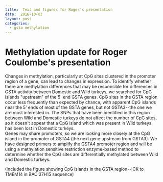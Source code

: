 ```yaml
---
title:  Text and figures for Roger's presentation
date:  2016-10-03
layout: post
categories:
  - gsta methylation
---
```


# Methylation update for Roger Coulombe's presentation

Changes in methylation, particularly at CpG sites clustered in the promoter region of a gene, can lead to changes in expression. To identify whether there are methylation differences that may be responsible for differences in GSTA activity between Domestic and Wild turkeys, we searched for CpG islands "upstream" of the 5' end GSTA genes. CpG sites in the GSTA region occur less frequently than expected by chance, with apparent CpG islands near the 5' ends of most of the GSTA genes, but not GSTA3--the one we are most interested in.
The SNPs that have been identified in this region between Wild and Domestic turkeys do not affect the number of CpG sites, so it doesn't appear that a CpG island which was present in Wild turkeys has been lost in Domestic turkeys.  
Genes may share promoters, so we are looking more closely at the CpG island in the promoter of GSTA4 (the next gene upstream from GSTA3). We have designed primers to amplify the GSTA4 promoter region and will be using a methylation sensitive restriction enzyme-based method to determine whether the CpG sites are differentially methylated between Wild and Domestic turkeys.

(Included the figure showing CpG islands in the GSTA region--ICK to TMEM14 in BAC 37H15 sequence)
